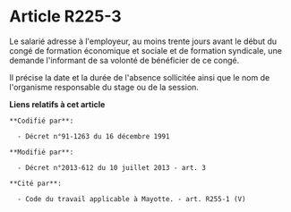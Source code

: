 # Article R225-3

Le salarié adresse à l'employeur, au moins trente jours avant le début du congé de formation économique et sociale et de
formation syndicale, une demande l'informant de sa volonté de bénéficier de ce congé. 

Il précise la date et la durée de l'absence sollicitée ainsi que le nom de l'organisme responsable du stage ou de la session.

**Liens relatifs à cet article**

	**Codifié par**:

	  - Décret n°91-1263 du 16 décembre 1991

	**Modifié par**:

	  - Décret n°2013-612 du 10 juillet 2013 - art. 3

	**Cité par**:

	  - Code du travail applicable à Mayotte. - art. R255-1 (V)
